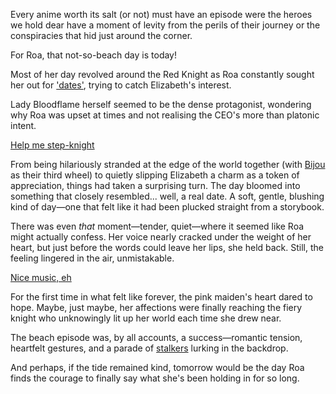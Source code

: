 <!-- title: Roa's Not-Beach Day Episode! -->

Every anime worth its salt (or not) must have an episode were the heroes we hold dear have a moment of levity from the perils of their journey or the conspiracies that hid just around the corner.

For Roa, that not-so-beach day is today!

Most of her day revolved around the Red Knight as Roa constantly sought her out for ['dates'](https://www.youtube.com/live/E-LGNO7JdO4?si=Vbk-LL3ZgXoCA7FR&t=752), trying to catch Elizabeth's interest.

Lady Bloodflame herself seemed to be the dense protagonist, wondering why Roa was upset at times and not realising the CEO's more than platonic intent.

[Help me step-knight](#embed:https://www.youtube.com/live/E-LGNO7JdO4?si=f4ZyMbIzEfy7R8Qr&t=2618)

From being hilariously stranded at the edge of the world together (with [Bijou](https://www.youtube.com/live/E-LGNO7JdO4?si=md1CqrAjMtYL7qrS&t=2017) as their third wheel) to quietly slipping Elizabeth a charm as a token of appreciation, things had taken a surprising turn. The day bloomed into something that closely resembled... well, a real date. A soft, gentle, blushing kind of day—one that felt like it had been plucked straight from a storybook.

There was even _that_ moment—tender, quiet—where it seemed like Roa might actually confess. Her voice nearly cracked under the weight of her heart, but just before the words could leave her lips, she held back. Still, the feeling lingered in the air, unmistakable.

[Nice music, eh](#embed:https://www.youtube.com/live/E-LGNO7JdO4?si=D4DbO9SIH19UQouG&t=3357)

For the first time in what felt like forever, the pink maiden's heart dared to hope. Maybe, just maybe, her affections were finally reaching the fiery knight who unknowingly lit up her world each time she drew near.

The beach episode was, by all accounts, a success—romantic tension, heartfelt gestures, and a parade of [stalkers](https://www.youtube.com/live/E-LGNO7JdO4?si=md1CqrAjMtYL7qrS&t=2017) lurking in the backdrop.

And perhaps, if the tide remained kind, tomorrow would be the day Roa finds the courage to finally say what she's been holding in for so long.
